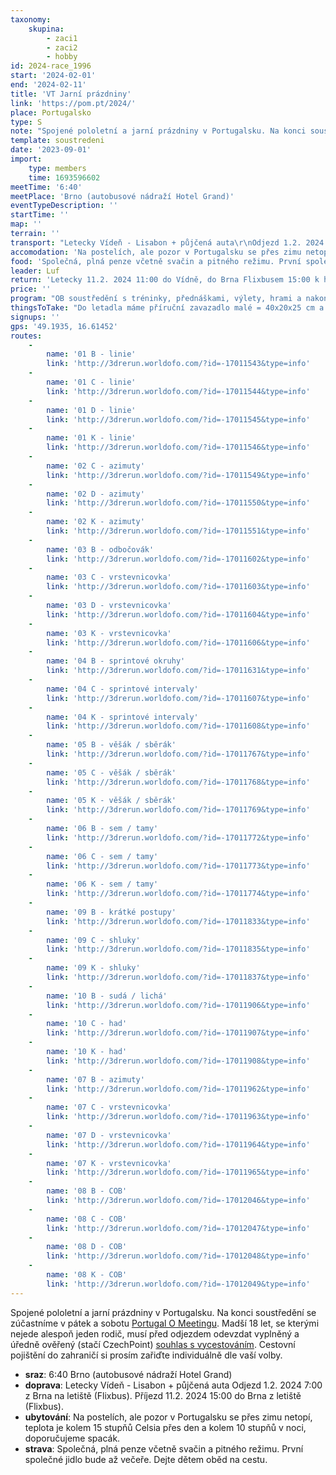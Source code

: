 ```yaml
---
taxonomy:
    skupina:
        - zaci1
        - zaci2
        - hobby
id: 2024-race_1996
start: '2024-02-01'
end: '2024-02-11'
title: 'VT Jarní prázdniny'
link: 'https://pom.pt/2024/'
place: Portugalsko
type: S
note: "Spojené pololetní a jarní prázdniny v Portugalsku. Na konci soustředění se zúčastníme v pátek a sobotu [Portugal O Meetingu](http://pom.pt/2024/).\r\nMadší 18 let, se kterými nejede alespoň jeden rodič, musí před odjezdem odevzdat vyplněný a úředně ověřený (stačí CzechPoint) [souhlas s vycestováním](https://docs.google.com/document/d/1ityJZSG7_Vc2oy8URduFIHUhycaZV89U/edit?usp=sharing&ouid=102384149692888729727&rtpof=true&sd=true).\r\nCestovní pojištění do zahraničí si prosím zařiďte individuálně dle vaší volby."
template: soustredeni
date: '2023-09-01'
import:
    type: members
    time: 1693596602
meetTime: '6:40'
meetPlace: 'Brno (autobusové nádraží Hotel Grand)'
eventTypeDescription: ''
startTime: ''
map: ''
terrain: ''
transport: "Letecky Vídeň - Lisabon + půjčená auta\r\nOdjezd 1.2. 2024 7:00 z Brna na letiště (Flixbus).\r\nPříjezd 11.2. 2024 15:00 do Brna z letiště (Flixbus)."
accomodation: 'Na postelích, ale pozor v Portugalsku se přes zimu netopí, teplota je kolem 15 stupňů Celsia přes den a kolem 10 stupňů v noci, doporučujeme spacák.'
food: 'Společná, plná penze včetně svačin a pitného režimu. První společné jidlo bude až večeře. Dejte dětem oběd na cestu.'
leader: Luf
return: 'Letecky 11.2. 2024 11:00 do Vídně, do Brna Flixbusem 15:00 k hotelu Grand.'
price: ''
program: "OB soustředění s tréninky, přednáškami, výlety, hrami a nakonec i 2-mi závody P-O-M.\r\n\r\n| Den | Mapa | Typ | Cesta | \r\n|-----|------|-----|-----|\r\n| 2.2. dopo | Gafanhas | linie | https://en.mapy.cz/s/futunomeke |\r\n| 2.2. odpo | Gafanhas | azimuty | https://en.mapy.cz/s/futunomeke |\r\n| 3.2. dopo | Mira Norte | odbočovák, vrstevnicovka | https://en.mapy.cz/s/jufecahudu |\r\n| 3.2. odpo | Montemor-o-Velho | sprintové okruhy/intervaly | https://en.mapy.cz/s/cujubabumo |\r\n| 4.2. | | odpočinek a výlet | podél pobřeží na sever |\r\n| 5.2. dopo | Mira Norte | věšák - sběrák | https://en.mapy.cz/s/bacacapuku |\r\n| 5.2. odpo | Mira Norte | sem - tamy | https://en.mapy.cz/s/bacacapuku |\r\n| 6.2. dopo | Gafanhas | krátké postupy, shluky | https://en.mapy.cz/s/fabebutahu |\r\n| 6.2. odpo | Dunas de Vagos | sudá - lichá, had | https://en.mapy.cz/s/patopagune |\r\n| 7.2. dopo | Gafanhas | azimuty, vrstevnicovka | https://en.mapy.cz/s/fejehapuru |\r\n| 7.2. odpo | Dunas de Vagos | COB | https://en.mapy.cz/s/honetusuha |\r\n| 8.2. | | odpočinek a výlet | déšť |\r\n| 9.2. | POM | sprint + model na krátkou | |\r\n| 10.2. | POM | krátká trať | |"
thingsToTake: "Do letadla máme příruční zavazadlo malé = 40x20x25 cm a pak 20kg odbavené zavazadlo = rozměry nejsou stanoveny, velká kabela, velký kufr, ... (u obou [rozměry a podmínky dle RyanAiru](https://www.ryanair.com/cz/cs/uzitecne-informace/centrum-pomoci/ryanair-uk-vseobecne-podminky-prepravy/vseobecne-podminky-prepravy5)).\r\n\r\nProsím vemte si alespoň 2 plastové krabičky, do kterých vám budeme moci naložit jídlo na cestu zpět. ideální náplň na cestu tam je domácí upečená buchta. Loni se velmi osvědčilo vyzkoušet, kdo jak dobrou buchtu upeče a pochutnávaly jsme si na nich až do čtvrtku.\r\n\r\nV Portugalsku v tomto období na pobřeží je přes den kolem 15 stupňů, v noci kolem 10 a nepoužívají topení. Navíc je tam dost vlhko, takže věci dobře neschnou. Doporučuji si vzít alespoň 3 sady běhacích věcí, teplé věci na oblečení (i na ubytování) a spacák. Na závěrečný víkend pojedeme do hor do vnitrozemí, tam bude o něco chladněji.\r\nBudeme mit 2x sprint a zbytek tréninků v lese. Sprinty budou na asfaltu, tam neběhejte v botech v hřebech a ideálně ani ve špuntech.\r\n\r\nDoporučuji vzít s sebou i nějakou společenskou hru."
signups: ''
gps: '49.1935, 16.61452'
routes:
    -
        name: '01 B - linie'
        link: 'http://3drerun.worldofo.com/?id=-17011543&type=info'
    -
        name: '01 C - linie'
        link: 'http://3drerun.worldofo.com/?id=-17011544&type=info'
    -
        name: '01 D - linie'
        link: 'http://3drerun.worldofo.com/?id=-17011545&type=info'
    -
        name: '01 K - linie'
        link: 'http://3drerun.worldofo.com/?id=-17011546&type=info'
    -
        name: '02 C - azimuty'
        link: 'http://3drerun.worldofo.com/?id=-17011549&type=info'
    -
        name: '02 D - azimuty'
        link: 'http://3drerun.worldofo.com/?id=-17011550&type=info'
    -
        name: '02 K - azimuty'
        link: 'http://3drerun.worldofo.com/?id=-17011551&type=info'
    -
        name: '03 B - odbočovák'
        link: 'http://3drerun.worldofo.com/?id=-17011602&type=info'
    -
        name: '03 C - vrstevnicovka'
        link: 'http://3drerun.worldofo.com/?id=-17011603&type=info'
    -
        name: '03 D - vrstevnicovka'
        link: 'http://3drerun.worldofo.com/?id=-17011604&type=info'
    -
        name: '03 K - vrstevnicovka'
        link: 'http://3drerun.worldofo.com/?id=-17011606&type=info'
    -
        name: '04 B - sprintové okruhy'
        link: 'http://3drerun.worldofo.com/?id=-17011631&type=info'
    -
        name: '04 C - sprintové intervaly'
        link: 'http://3drerun.worldofo.com/?id=-17011607&type=info'
    -
        name: '04 K - sprintové intervaly'
        link: 'http://3drerun.worldofo.com/?id=-17011608&type=info'
    -
        name: '05 B - věšák / sběrák'
        link: 'http://3drerun.worldofo.com/?id=-17011767&type=info'
    -
        name: '05 C - věšák / sběrák'
        link: 'http://3drerun.worldofo.com/?id=-17011768&type=info'
    -
        name: '05 K - věšák / sběrák'
        link: 'http://3drerun.worldofo.com/?id=-17011769&type=info'
    -
        name: '06 B - sem / tamy'
        link: 'http://3drerun.worldofo.com/?id=-17011772&type=info'
    -
        name: '06 C - sem / tamy'
        link: 'http://3drerun.worldofo.com/?id=-17011773&type=info'
    -
        name: '06 K - sem / tamy'
        link: 'http://3drerun.worldofo.com/?id=-17011774&type=info'
    -
        name: '09 B - krátké postupy'
        link: 'http://3drerun.worldofo.com/?id=-17011833&type=info'
    -
        name: '09 C - shluky'
        link: 'http://3drerun.worldofo.com/?id=-17011835&type=info'
    -
        name: '09 K - shluky'
        link: 'http://3drerun.worldofo.com/?id=-17011837&type=info'
    -
        name: '10 B - sudá / lichá'
        link: 'http://3drerun.worldofo.com/?id=-17011906&type=info'
    -
        name: '10 C - had'
        link: 'http://3drerun.worldofo.com/?id=-17011907&type=info'
    -
        name: '10 K - had'
        link: 'http://3drerun.worldofo.com/?id=-17011908&type=info'
    -
        name: '07 B - azimuty'
        link: 'http://3drerun.worldofo.com/?id=-17011962&type=info'
    -
        name: '07 C - vrstevnicovka'
        link: 'http://3drerun.worldofo.com/?id=-17011963&type=info'
    -
        name: '07 D - vrstevnicovka'
        link: 'http://3drerun.worldofo.com/?id=-17011964&type=info'
    -
        name: '07 K - vrstevnicovka'
        link: 'http://3drerun.worldofo.com/?id=-17011965&type=info'
    -
        name: '08 B - COB'
        link: 'http://3drerun.worldofo.com/?id=-17012046&type=info'
    -
        name: '08 C - COB'
        link: 'http://3drerun.worldofo.com/?id=-17012047&type=info'
    -
        name: '08 D - COB'
        link: 'http://3drerun.worldofo.com/?id=-17012048&type=info'
    -
        name: '08 K - COB'
        link: 'http://3drerun.worldofo.com/?id=-17012049&type=info'
---
```


Spojené pololetní a jarní prázdniny v Portugalsku. Na konci soustředění se zúčastníme v pátek a sobotu [Portugal O Meetingu](http://pom.pt/2024/).
Madší 18 let, se kterými nejede alespoň jeden rodič, musí před odjezdem odevzdat vyplněný a úředně ověřený (stačí CzechPoint) [souhlas s vycestováním](https://docs.google.com/document/d/1ityJZSG7_Vc2oy8URduFIHUhycaZV89U/edit?usp=sharing&ouid=102384149692888729727&rtpof=true&sd=true).
Cestovní pojištění do zahraničí si prosím zařiďte individuálně dle vaší volby.
* **sraz**: 6:40 Brno (autobusové nádraží Hotel Grand)
* **doprava**: Letecky Vídeň - Lisabon + půjčená auta
Odjezd 1.2. 2024 7:00 z Brna na letiště (Flixbus).
Příjezd 11.2. 2024 15:00 do Brna z letiště (Flixbus).
* **ubytování**: Na postelích, ale pozor v Portugalsku se přes zimu netopí, teplota je kolem 15 stupňů Celsia přes den a kolem 10 stupňů v noci, doporučujeme spacák.
* **strava**: Společná, plná penze včetně svačin a pitného režimu. První společné jidlo bude až večeře. Dejte dětem oběd na cestu.
